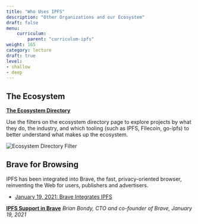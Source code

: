 ```yaml
---
title: "Who Uses IPFS"
description: "Other Organizations and our Ecosystem"
draft: false
menu:
    curriculum:
        parent: "curriculum-ipfs"
weight: 165
category: lecture
draft: true
level:
- shallow
- deep
---
```


## The Ecosystem

<!-- Need a summary paragraph -->

**[The Ecosystem Directory](https://ecosystem.ipfs.io/)**

Use the filters on the ecosystem directory page to explore projects by what they do, the industry, and which tooling (such as IPFS, FIlecoin, go-ipfs) to better understand what makes up the ecosystem.

![Ecosystem Directory Filter](ecosystem.png)


## Brave for Browsing

IPFS has been integrated into Brave, the fast, privacy-oriented browser, reinventing the Web for users, publishers and advertisers.

- [January 19, 2021: Brave Integrates IPFS](https://brave.com/brave-integrates-ipfs/)

**[IPFS Support in Brave](https://brave.com/ipfs-support/)**
_Brian Bondy, CTO and co-founder of Brave, January 19, 2021_
